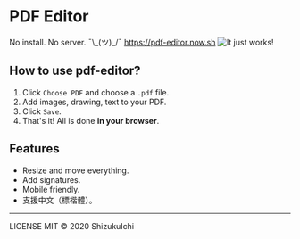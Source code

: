 # PDF Editor

No install. No server. ¯\\\_(ツ)\_/¯ https://pdf-editor.now.sh
![It just works!](https://i.imgur.com/m3weLXQ.gif)

## How to use pdf-editor?

1. Click `Choose PDF` and choose a `.pdf` file.
2. Add images, drawing, text to your PDF.
3. Click `Save`.
4. That's it! All is done **in your browser**.

## Features

- Resize and move everything.
- Add signatures.
- Mobile friendly.
- 支援中文（標楷體）。

---

LICENSE MIT © 2020 ShizukuIchi
